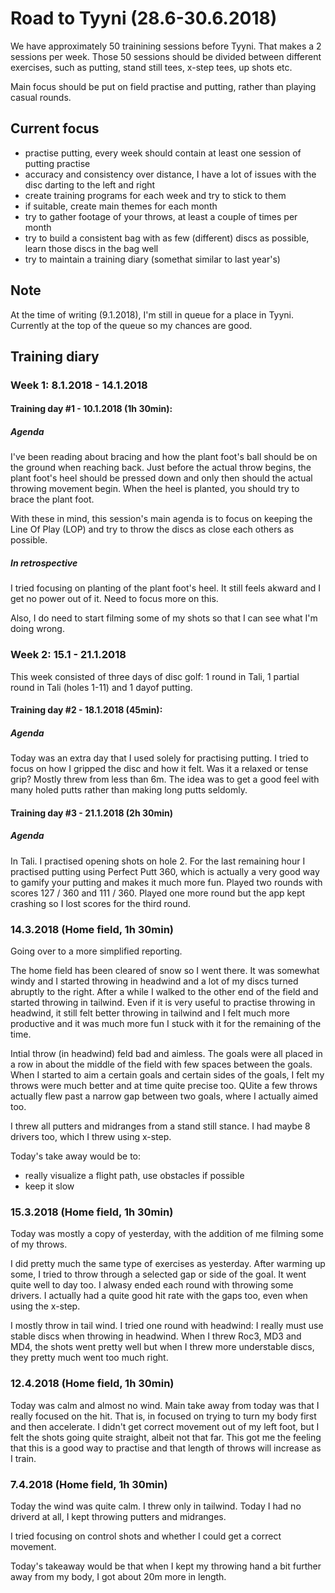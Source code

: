 # Road to Tyyni (28.6-30.6.2018)

We have approximately 50 trainining sessions before Tyyni. That makes a 2 sessions per week. Those 50 sessions should be divided between different exercises, such as putting, stand still tees, x-step tees, up shots etc.

Main focus should be put on field practise and putting, rather than playing casual rounds. 

## Current focus

- practise putting, every week should contain at least one session of putting practise
- accuracy and consistency over distance, I have a lot of issues with the disc darting to the left and right
- create training programs for each week and try to stick to them
- if suitable, create main themes for each month
- try to gather footage of your throws, at least a couple of times per month
- try to build a consistent bag with as few (different) discs as possible, learn those discs in the bag well
- try to maintain a training diary (somethat similar to last year's)

## Note

At the time of writing (9.1.2018), I'm still in queue for a place in Tyyni. Currently at the top of the queue so my chances are good.

## Training diary

### Week 1: 8.1.2018 - 14.1.2018

#### Training day #1 - 10.1.2018 (1h 30min):

##### Agenda

I've been reading about bracing and how the plant foot's ball should be on the ground when reaching back. Just before the actual throw begins, the plant foot's heel should be pressed down and only then should the actual throwing movement begin. When the heel is planted, you should try to brace the plant foot.

With these in mind, this session's main agenda is to focus on keeping the Line Of Play (LOP) and try to throw the discs as close each others as possible.

##### In retrospective

I tried focusing on planting of the plant foot's heel. It still feels akward and I get no power out of it. Need to focus more on this.

Also, I do need to start filming some of my shots so that I can see what I'm doing wrong.


### Week 2: 15.1 - 21.1.2018

This week consisted of three days of disc golf: 1 round in Tali, 1 partial round in Tali (holes 1-11) and 1 dayof putting.

#### Training day #2 - 18.1.2018 (45min):

##### Agenda

Today was an extra day that I used solely for practising putting. I tried to focus on how I gripped the disc and how it felt. Was it a relaxed or tense grip? Mostly threw from less than 6m. The idea was to get a good feel with many holed putts rather than making long putts seldomly.

#### Training day #3 - 21.1.2018 (2h 30min)

##### Agenda

In Tali. I practised opening shots on hole 2. For the last remaining hour I practised putting using Perfect Putt 360, which is actually a very good way to gamify your putting and makes it much more fun. Played two rounds with scores 127 / 360 and 111 / 360. Played one more round but the app kept crashing so I lost scores for the third round. 


### 14.3.2018 (Home field, 1h 30min)

Going over to a more simplified reporting.

The home field has been cleared of snow so I went there. It was somewhat windy and I started throwing in headwind and a lot of my discs turned abruptly to the right. After a while I walked to the other end of the field and started throwing in tailwind. Even if it is very useful to practise throwing in headwind, it still felt better throwing in tailwind and I felt much more productive and it was much more fun I stuck with it for the remaining of the time.

Intial throw (in headwind) feld bad and aimless. The goals were all placed in a row in about the middle of the field with few spaces between the goals. When I started to aim a certain goals and certain sides of the goals, I felt my throws were much better and at time quite precise too. QUite a few throws actually flew past a narrow gap between two goals, where I actually aimed too.

I threw all putters and midranges from a stand still stance. I had maybe 8 drivers too, which I threw using x-step.

Today's take away would be to:
- really visualize a flight path, use obstacles if possible
- keep it slow

### 15.3.2018 (Home field, 1h 30min)

Today was mostly a copy of yesterday, with the addition of me filming some of my throws.

I did pretty much the same type of exercises as yesterday. After warming up some, I tried to throw through a selected gap or side of the goal. It went quite well to day too. I alwasy ended each round with throwing some drivers. I actually had a quite good hit rate with the gaps too, even when using the x-step.

I mostly throw in tail wind. I tried one round with headwind: I really must use stable discs when throwing in headwind. When I threw Roc3, MD3 and MD4, the shots went pretty well but when I threw more understable discs, they pretty much went too much right.


### 12.4.2018 (Home field, 1h 30min)

Today was calm and almost no wind. Main take away from today was that I really focused on the hit. That is, in focused on trying to turn my body first and then accelerate. I didn't get correct movement out of my left foot, but I felt the shots going quite straight, albeit not that far. This got me the feeling that this is a good way to practise and that length of throws will increase as I train.

### 7.4.2018 (Home field, 1h 30min)

Today the wind was quite calm. I threw only in tailwind. Today I had no driverd at all, I kept throwing putters and midranges.

I tried focusing on control shots and whether I could get a correct movement.

Today's takeaway would be that when I kept my throwing hand a bit further away from my body, I got about 20m more in length.




